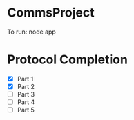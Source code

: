 # CommsProject

To run:
node app

# Protocol Completion

- [x] Part 1
- [x] Part 2
- [ ] Part 3
- [ ] Part 4
- [ ] Part 5
